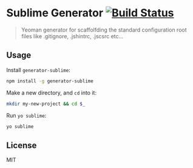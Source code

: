 # Sublime Generator [![Build Status](https://travis-ci.org/DaftMonk/generator-angular-fullstack.svg?branch=master)](http://travis-ci.org/DaftMonk/generator-angular-fullstack)

> Yeoman generator for scaffolfding the standard configuration root files like .gitignore, .jshintrc, .jscsrc etc...


## Usage

Install `generator-sublime`:
```bash
npm install -g generator-sublime
```

Make a new directory, and `cd` into it:
```bash
mkdir my-new-project && cd $_
```

Run `yo sublime`:
```bash
yo sublime
```
## License

MIT
